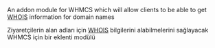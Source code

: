 An addon module for WHMCS which will allow clients to be able to get [WHOIS](https://en.wikipedia.org/wiki/WHOIS) information for domain names


Ziyaretçilerin alan adları için [WHOIS](https://en.wikipedia.org/wiki/WHOIS) bilgilerini alabilmelerini sağlayacak WHMCS için bir eklenti modülü